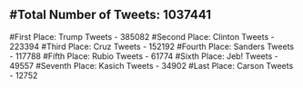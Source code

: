#Total Number of Tweets: 1037441 
---
#First Place: Trump Tweets - 385082
#Second Place: Clinton Tweets - 223394
#Third Place: Cruz Tweets - 152192
#Fourth Place: Sanders Tweets - 117788
#Fifth Place: Rubio Tweets - 61774
#Sixth Place: Jeb! Tweets - 49557
#Seventh Place: Kasich Tweets - 34902
#Last Place: Carson Tweets - 12752
